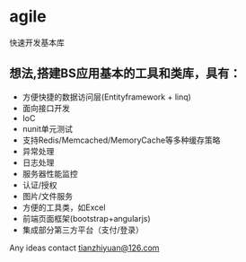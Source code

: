 agile
=====

快速开发基本库

想法,搭建BS应用基本的工具和类库，具有：
-----
- 方便快捷的数据访问层(Entityframework + linq)
- 面向接口开发
- IoC
- nunit单元测试
- 支持Redis/Memcached/MemoryCache等多种缓存策略
- 异常处理
- 日志处理
- 服务器性能监控
- 认证/授权
- 图片/文件服务
- 方便的工具类，如Excel
- 前端页面框架(bootstrap+angularjs)
- 集成部分第三方平台（支付/登录）

Any ideas contact tianzhiyuan@126.com